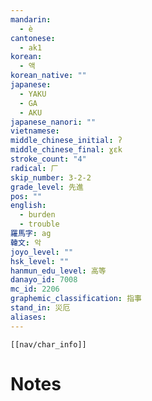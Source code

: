 ```yaml
---
mandarin:
  - è
cantonese:
  - ak1
korean:
  - 액
korean_native: ""
japanese:
  - YAKU
  - GA
  - AKU
japanese_nanori: ""
vietnamese:
middle_chinese_initial: ʔ
middle_chinese_final: ɣɛk
stroke_count: "4"
radical: 厂
skip_number: 3-2-2
grade_level: 先進
pos: ""
english:
  - burden
  - trouble
羅馬字: ag
韓文: 악
joyo_level: ""
hsk_level: ""
hanmun_edu_level: 高等
danayo_id: 7008
mc_id: 2206
graphemic_classification: 指事
stand_in: 災厄
aliases:
---
```

```meta-bind-embed
[[nav/char_info]]
```

# Notes
